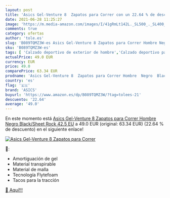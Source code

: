 ```yaml
---
layout: post
title: 'Asics Gel-Venture 8  Zapatos para Correr con un 22.64 % de descuento'
date: 2021-06-28 11:25:27
image: 'https://m.media-amazon.com/images/I/41gRmLt142L._SL500_._SL400_.jpg'
comments: true
category: ofertas
author: 'tole.es'
slug: 'B089TQMZ3W-es Asics Gel-Venture 8 Zapatos para Correr Hombre Negro...'
sku: 'B089TQMZ3W-es'
tags: [ 'Calzado deportivo de exterior de hombre','Calzado deportivo para hombre','Calzados de running para hombre','Calzados para correr en asfalto para hombre','Zapatillas y calzado deportivo para hombre','Zapatos','Zapatos para hombre','Zapatos y complementos','asics','zapatos', ]
actualPrice: 49.0 EUR
currency: EUR
price: 49.0
comparePrice: 63.34 EUR
prodname: 'Asics Gel-Venture 8  Zapatos para Correr Hombre  Negro  Black/Sheet Rock   42.5 EU'
country: 'es'
flag: '🇪🇸'
brand: 'ASICS'
buyurl: 'https://www.amazon.es/dp/B089TQMZ3W/?tag=tolees-21'
descuento: '22.64'
average: '49.0'
---
```


En este momento está [Asics Gel-Venture 8  Zapatos para Correr Hombre  Negro  Black/Sheet Rock   42.5 EU](https://www.amazon.es/dp/B089TQMZ3W/?tag=tolees-21) a 49.0 EUR (original: 63.34 EUR) (22.64 %  de descuento) en el siguiente enlace!

[![Asics Gel-Venture 8  Zapatos para Correr](https://m.media-amazon.com/images/I/41gRmLt142L._SL500_._SL400_.jpg)](https://www.amazon.es/dp/B089TQMZ3W/?tag=tolees-21)

🔎:

- Amortiguación de gel
- Material transpirable
- Material de malla
- Tecnología Flytefoam
- Tacos para la tracción

[🛒 Aquí!!!](https://www.amazon.es/dp/B089TQMZ3W/?tag=tolees-21)
